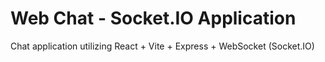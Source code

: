 # Web Chat - Socket.IO Application

Chat application utilizing React + Vite + Express + WebSocket (Socket.IO)